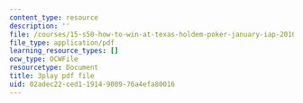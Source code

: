 ```yaml
---
content_type: resource
description: ''
file: /courses/15-s50-how-to-win-at-texas-holdem-poker-january-iap-2016/02adec22ced11914900976a4efa80016_zlmokDj0DaU.pdf
file_type: application/pdf
learning_resource_types: []
ocw_type: OCWFile
resourcetype: Document
title: 3play pdf file
uid: 02adec22-ced1-1914-9009-76a4efa80016
---
```

